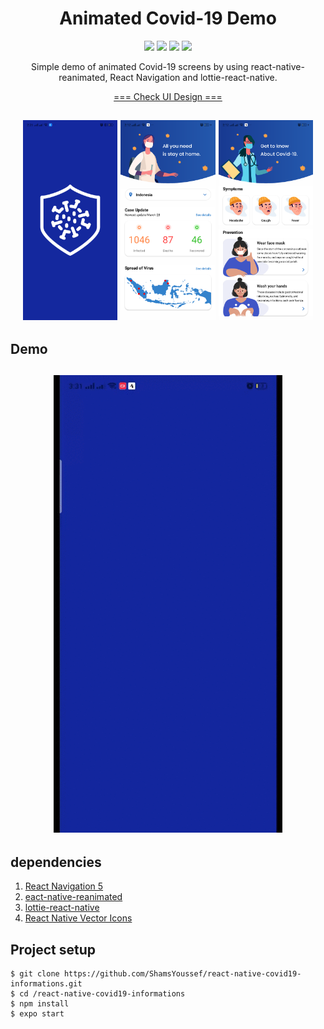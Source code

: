 <h1 align="center">Animated Covid-19 Demo</h1>

<p align="center">
<img src="https://img.shields.io/badge/sdk-38.0.2-blue.svg">
<img src="https://img.shields.io/badge/Expo-3.22.1-blue.svg">
<img src="https://badges.frapsoft.com/os/v1/open-source.svg?v=103" >
<img src="https://img.shields.io/badge/PRs-welcome-brightgreen.svg?style=flat">
</p>



<p align="center">
Simple demo of animated Covid-19 screens by using react-native-reanimated, React Navigation and lottie-react-native.
</p>

<p align="center">
<a  href="https://www.uplabs.com/posts/coronavirus-information-concept"> === Check UI Design === </a>
</p>

<h2 align="center">
<img width="30%" src="https://github.com/ShamsYoussef/react-native-covid19-informations/blob/master/Screenshot-3.png">
  <img width="30%" src="https://github.com/ShamsYoussef/react-native-covid19-informations/blob/master/Screenshot-1.png">
    <img width="30%" src="https://github.com/ShamsYoussef/react-native-covid19-informations/blob/master/Screenshot-2.png">
</h2>

## Demo

<h2 align="center">
<img src="https://github.com/ShamsYoussef/react-native-covid19-informations/blob/master/Demo0.gif">
</h2>

## dependencies

1. [React Navigation 5](https://github.com/react-navigation/react-navigation)
2. [eact-native-reanimated](https://github.com/software-mansion/react-native-reanimated)
3. [lottie-react-native](https://github.com/react-native-community/lottie-react-native)
4. [React Native Vector Icons](https://github.com/oblador/react-native-vector-icons)


## Project setup

```
$ git clone https://github.com/ShamsYoussef/react-native-covid19-informations.git
$ cd /react-native-covid19-informations
$ npm install
$ expo start
```
